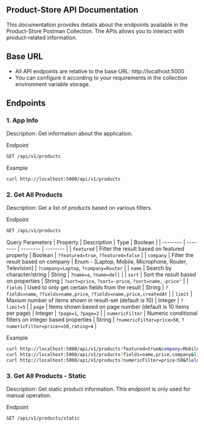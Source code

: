 ## Product-Store API Documentation
This documentation provides details about the endpoints available in the Product-Store Postman Collection. The APIs allows you to interact with product-related information.

## Base URL
- All API endpoints are relative to the base URL: http://localhost:5000
- You can configure it according to your requirements in the collection environment variable storage.

## Endpoints
### 1. App Info
Description: Get information about the application.

Endpoint
```bash
GET /api/v1/products
```

Example
```bash
curl http://localhost:5000/api/v1/products
```


### 2. Get All Products
Description: Get a list of products based on various filters.

Endpoint
```bash
GET /api/v1/products
```

Query Parameters
| Property | Description | Type | Boolean |
| -------- | -------- | -------- | -------- |
| `featured` | Filter the result based on featured property | Boolean | `?featured=true`, `?featured=false` |
| `company` | Filter the result based on company | Enum - [Laptop, Mobile, Microphone, Router, Television] | `?company=Laptop`, `?company=Router` |
| `name` | Search by character/string | String | `?name=a`, `?name=dell` |
| `sort` | Sort the result based on properties | String | `?sort=price`, `?sort=-price`, `?sort=name,-price"` |
| `fields` | Used to only get certain fields from the result | String | `?fields=name`, `?fields=name,price`, `?fields=name,price,createdAt` |
| `limit` | Maxium number of items shown in result-set (default is 10) | Integer | `?limit=5` |
| `page` | Items shown based on page number (default is 10 items per page) | Integer | `?page=1`, `?page=2` |
| `numericFilter` | Numeric conditional filters on integer based properties | String | `?numericFilter=price>50`, `?numericFilter=price>=50,rating<4` |

Example
```bash
curl http://localhost:5000/api/v1/products?featured=true&company=Mobile
curl http://localhost:5000/api/v1/products?fields=name,price,company&limit=8
curl http://localhost:5000/api/v1/products?numericFilter=price<50&fields=name,price&sort=-price
```

### 3. Get All Products - Static
Description: Get static product information. This endpoint is only used for manual operation.

Endpoint
```bash
GET /api/v1/products/static
```
